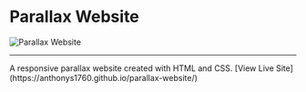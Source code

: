 # Parallax Website

![Parallax Website]()
<hr>
A responsive parallax website created with HTML and CSS.
[View Live Site](https://anthonys1760.github.io/parallax-website/)

